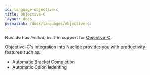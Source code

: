 ```yaml
---
id: language-objective-c
title: Objective-C
layout: docs
permalink: /docs/languages/objective-c/
---
```


Nuclide has *limited*, built-in support for
[Objective-C](https://developer.apple.com/library/mac/documentation/Cocoa/Conceptual/ProgrammingWithObjectiveC/Introduction/Introduction.html).

Objective-C's integration into Nuclide provides you with productivity features such as:

* Automatic Bracket Completion
* Automatic Colon Indenting

